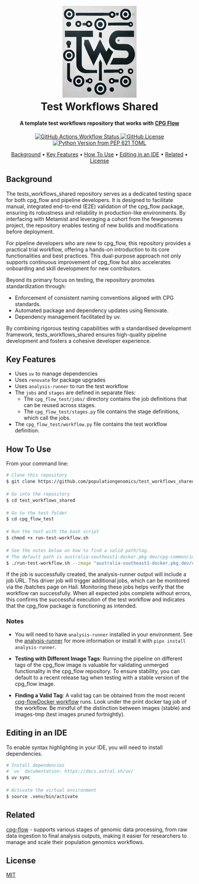 
<h1 align="center">
  <br>
  <a href="http://www.amitmerchant.com/electron-markdownify"><img src="./assets/tws.jpg" alt="Markdownify" width="200"></a>
  <br>
  Test Workflows Shared
  <br>
</h1>

<h4 align="center">A template test workflows repository that works with <a href="https://github.com/populationgenomics/cpg-flow" target="_blank">CPG Flow</a></h4>

<p align="center">
  <a href="https://img.shields.io/github/actions/workflow/status/populationgenomics/test_workflows_shared/security.yaml?style=for-the-badge&label=pip-audit">
    <img alt="GitHub Actions Workflow Status" src="https://img.shields.io/github/actions/workflow/status/populationgenomics/test_workflows_shared/security.yaml?style=for-the-badge&label=pip-audit">
  </a>
  <a href="https://img.shields.io/github/license/populationgenomics/test_workflows_shared?style=for-the-badge
  "><img alt="GitHub License" src="https://img.shields.io/github/license/populationgenomics/test_workflows_shared?style=for-the-badge">
</a>
  <a href="https://img.shields.io/python/required-version-toml?tomlFilePath=https%3A%2F%2Fraw.githubusercontent.com%2Fpopulationgenomics%2Ftest_workflows_shared%2Fmain%2Fpyproject.toml&style=for-the-badge
  ">
      <img alt="Python Version from PEP 621 TOML" src="https://img.shields.io/python/required-version-toml?tomlFilePath=https%3A%2F%2Fraw.githubusercontent.com%2Fpopulationgenomics%2Ftest_workflows_shared%2Fmain%2Fpyproject.toml&style=for-the-badge">

  </a>
</p>

<p align="center">
  <a href="#background">Background</a> •
  <a href="#key-features">Key Features</a> •
  <a href="#how-to-use">How To Use</a> •
  <a href="#editing-in-an-ide">Editing in an IDE</a> •
  <a href="#related">Related</a> •
  <a href="#license">License</a>
</p>

## Background

The tests_workflows_shared repository serves as a dedicated testing space for both cpg_flow and pipeline developers. It is designed to facilitate manual, integrated end-to-end (E2E) validation of the cpg_flow package, ensuring its robustness and reliability in production-like environments. By interfacing with Metamist and leveraging a cohort from the fewgenomes project, the repository enables  testing of new builds and modifications before deployment.

For pipeline developers who are new to cpg_flow, this repository provides a practical trial workflow, offering a hands-on introduction to its core functionalities and best practices. This dual-purpose approach not only supports continuous improvement of cpg_flow but also accelerates onboarding and skill development for new contributors.

Beyond its primary focus on testing, the repository promotes standardization through:

- Enforcement of consistent naming conventions aligned with CPG standards.
- Automated package and dependency updates using Renovate.
- Dependency management facilitated by uv.

By combining rigorous testing capabilities with a standardised development framework, tests_workflows_shared ensures high-quality pipeline development and fosters a cohesive developer experience.

## Key Features

* Uses `uv` to manage dependencies
* Uses `renovate` for package upgrades
* Uses `analysis-runner` to run the test workflow
* The `jobs` and `stages` are defined in separate files:
  * The `cpg_flow_test/jobs/` directory contains the job definitions that can be reused across stages.
  * The `cpg_flow_test/stages.py` file contains the stage definitions, which call the jobs.
* The `cpg_flow_test/workflow.py` file contains the test workflow definition.

## How To Use

From your command line:

```bash
# Clone this repository
$ git clone https://github.com/populationgenomics/test_workflows_shared

# Go into the repository
$ cd test_workflows_shared

# Go to the test folder
$ cd cpg_flow_test

# Run the test with the bash script
$ chmod +x run-test-workflow.sh

# See the notes below on how to find a valid path/tag.
# The default path is australia-southeast1-docker.pkg.dev/cpg-common/images/cpg_flow:0.1.0-alpha.14
$ ./run-test-workflow.sh --image "australia-southeast1-docker.pkg.dev/cpg-common/images/cpg_flow:<tag_id>"


```

If the job is successfully created, the analysis-runner output will include a job URL. This driver job will trigger additional jobs, which can be monitored via the /batches page on Hail. Monitoring these jobs helps verify that the workflow ran successfully. When all expected jobs complete without errors, this confirms the successful execution of the test workflow and indicates that the cpg_flow package is functioning as intended.

### Notes

- You will need to have `analysis-runner` installed in your environment. See the [analysis-runner](https://github.com/populationgenomics/analysis-runner) for more information or install it with `pipx install analysis-runner`.

- **Testing with Different Image Tags**: Running the pipeline on different tags of the cpg_flow image is valuable for validating unmerged functionality in the cpg_flow repository. To ensure stability, you can default to a recent release tag when testing with a stable version of the cpg_flow image.

- **Finding a Valid Tag**: A valid tag can be obtained from the most recent [cpg-flow](https://github.com/populationgenomics/cpg-flow/actions/workflows/docker.yaml)[Docker workflow](https://github.com/populationgenomics/cpg-flow/actions/workflows/docker.yaml) runs. Look under the print docker tag job of the workflow. Be mindful of the distinction between images (stable) and images-tmp (test images pruned fortnightly).


## Editing in an IDE

To enable syntax highlighting in your IDE, you will need to install dependencies.

```bash
# Install dependencies
# `uv` documentation: https://docs.astral.sh/uv/
$ uv sync

# Activate the virtual environment
$ source .venv/bin/activate
```

## Related

[cpg-flow](https://github.com/populationgenomics/cpg-flow) - supports various stages of genomic data processing, from raw data ingestion to final analysis outputs, making it easier for researchers to manage and scale their population genomics workflows.

## License

[MIT](LICENSE)
